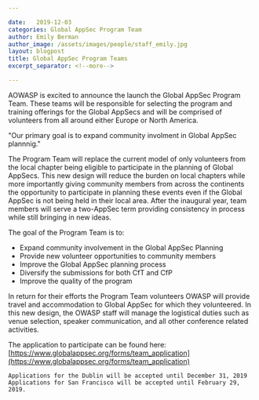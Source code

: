 ```yaml
---

date:   2019-12-03
categories: Global AppSec Program Team
author: Emily Berman
author_image: /assets/images/people/staff_emily.jpg
layout: blogpost
title: Global AppSec Program Teams
excerpt_separator: <!--more-->

---
```


AOWASP is excited to announce the launch the Global AppSec Program Team. These teams will be responsible for selecting the program and training offerings for the Global AppSecs and will be comprised of volunteers from all around either Europe or North America.<!--more--> 

<p class="callout-mono right">"Our primary goal is to expand community involment in Global AppSec plannnig."</p>

The Program Team will replace the current model of only volunteers from the local chapter being eligible to participate in the planning of Global AppSecs. This new design will reduce the burden on local chapters while more importantly giving community members from across the continents the opportunity to participate in planning these events even if the Global AppSec is not being held in their local area. After the inaugural year, team members will serve a two-AppSec term providing consistency in process while still bringing in new ideas.

The goal of the Program Team is to:
- Expand community involvement in the Global AppSec Planning
- Provide new volunteer opportunities to community members
- Improve the Global AppSec planning process
- Diversify the submissions for both CfT and CfP
- Improve the quality of the program

In return for their efforts the Program Team volunteers OWASP will provide travel and accommodation to Global AppSec for which they volunteered. In this new design, the OWASP staff will manage the logistical duties such as venue selection, speaker communication, and all other conference related activities.

The application to participate can be found here: [https://www.globalappsec.org/forms/team_application](https://www.globalappsec.org/forms/team_application)

```
Applications for the Dublin will be accepted until December 31, 2019
Applications for San Francisco will be accepted until February 29, 2019.
````
